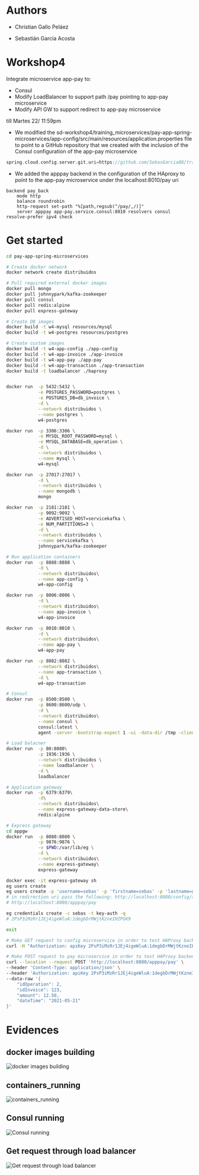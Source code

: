 # Authors

* Christian Gallo Peláez 

* Sebastián García Acosta
# Workshop4

Integrate microservice app-pay to:
- Consul
- Modify LoadBalancer to support path /pay pointing to app-pay microservice 
- Modify API GW to support redirect to app-pay microservice

till Martes 22/ 11:59pm 

* We modified the sd-workshop4/training_microservices/pay-app-spring-microservices/app-config/src/main/resources/application.properties file to point to a GitHub repository that we created with the inclusion of the Consul configuration of the app-pay microservice

```gradle
spring.cloud.config.server.git.uri=https://github.com/SebasGarcia08/training_microservices.git
```

* We added the apppay backend in the configuration of the HAproxy to point to the app-pay microservice under the localhost:8010/pay uri

```
backend pay_back
    mode http
    balance roundrobin
    http-request set-path "%[path,regsub(^/pay/,/)]"
    server apppay app-pay.service.consul:8010 resolvers consul resolve-prefer ipv4 check

```
# Get started

```bash
cd pay-app-spring-microservices

# Create docker network
docker network create distribuidos 

# Pull required external docker images
docker pull mongo
docker pull johnnypark/kafka-zookeeper
docker pull consul
docker pull redis:alpine
docker pull express-gateway

# Create DB images 
docker build -t w4-mysql resources/mysql
docker build -t w4-postgres resources/postgres

# Create custom images 
docker build -t w4-app-config ./app-config
docker build -t w4-app-invoice ./app-invoice
docker build -t w4-app-pay ./app-pay
docker build -t w4-app-transaction ./app-transaction
docker build -t loadbalancer ./haproxy


docker run  -p 5432:5432 \
            -e POSTGRES_PASSWORD=postgres \
            -e POSTGRES_DB=db_invoice \
            -d \
            --network distribuidos \
            --name postgres \
            w4-postgres

docker run  -p 3306:3306 \
            -e MYSQL_ROOT_PASSWORD=mysql \
            -e MYSQL_DATABASE=db_operation \
            -d \
            --network distribuidos \
            --name mysql \
            w4-mysql

docker run  -p 27017:27017 \
            -d \
            --network distribuidos \
            --name mongodb \
            mongo

docker run  -p 2181:2181 \
            -p 9092:9092 \
            -e ADVERTISED_HOST=servicekafka \
            -e NUM_PARTITIONS=3 \
            -d \
            --network distribuidos \
            --name servicekafka \
            johnnypark/kafka-zookeeper

# Run application containers
docker run  -p 8888:8888 \
            -d \
            --network distribuidos\
            --name app-config \
            w4-app-config

docker run  -p 8006:8006 \
            -d \
            --network distribuidos\
            --name app-invoice \
            w4-app-invoice

docker run  -p 8010:8010 \
            -d \
            --network distribuidos\
            --name app-pay \
            w4-app-pay

docker run  -p 8082:8082 \
            --network distribuidos\
            --name app-transaction \
            -d \
            w4-app-transaction

# Consul
docker run  -p 8500:8500 \
            -p 8600:8600/udp \
            -d \
            --network distribuidos\
            --name consul \
            consul:latest \
            agent -server -bootstrap-expect 1 -ui -data-dir /tmp -client=0.0.0.0

# Load balacner
docker run  -p 80:8080\
            -p 1936:1936 \
            --network distribuidos \
            --name loadbalancer \
            -d \
            loadbalancer

# Application gateway
docker run  -p 6379:6379\
            -d\
            --network distribuidos\
            --name express-gateway-data-store\
            redis:alpine 

# Express gateway
cd appgw
docker run  -p 8080:8080 \
            -p 9876:9876 \
            -v $PWD:/var/lib/eg \
            -d \
            --network distribuidos\
            --name express-gateway\
            express-gateway

docker exec -it express-gateway sh
eg users create
eg users create -p 'username=sebas' -p 'firstname=sebas' -p 'lastname=garcia'
# in redirection uri pass the following: http://localhost:8080/config/app-pay/dev 
# http://localhost:8080/apppay/pay

eg credentials create -c sebas -t key-auth -q
# 2PsP3iMzRr1JEj4igeWluA:1degbDrMWjtKzneIHZPGK9

exit

# Make GET request to config microservice in order to test HAProxy backend configuration
curl -H "Authorization: apiKey 2PsP3iMzRr1JEj4igeWluA:1degbDrMWjtKzneIHZPGK9" http://localhost:8080/config/app-pay/dev

# Make POST request to pay microservice in order to test HAProxy backend configuration
curl --location --request POST 'http://localhost:8080/apppay/pay' \
--header 'Content-Type: application/json' \
--header 'Authorization: apiKey 2PsP3iMzRr1JEj4igeWluA:1degbDrMWjtKzneIHZPGK9' \
--data-raw '{
    "idOperation": 2,
    "idInvoice": 123,
    "amount": 12.50,
    "dateTime": "2021-05-21"
}'
```

# Evidences
## docker images building 
![docker images building](evidences/docker_images_building.jpeg)
## containers_running 
![containers_running](evidences/containers_running.png)

## Consul running 
![Consul running](evidences/consul_running.png)

## Get request through load balancer 
![Get request through load balancer](evidences/get-request-success-app-pay.png)
